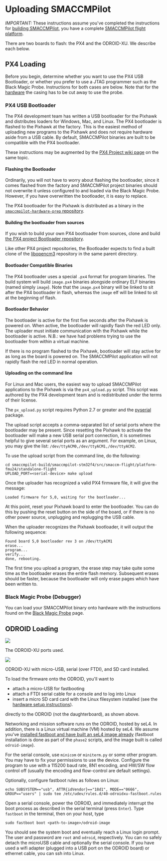 # Uploading SMACCMPilot

*IMPORTANT:* These instructions assume you've completed the instructions for
[building SMACCMPilot][building], you have a complete [SMACCMPilot flight
platform][hardware].

There are two boards to flash: the PX4 and the ODROID-XU. We describe each below.

[building]: build.html
[hardware]: ../hardware/index.html

## PX4 Loading

Before you begin, determine whether you want to use the PX4 USB Bootloader, or
whether you prefer to use a JTAG programmer such as the Black Magic Probe.
Instructions for both cases are below. Note that for the
[hardware](../hardware/index.md) the casing has to be cut away to use the probe.

### PX4 USB Bootloader

The PX4 development team has written a USB bootloader for the Pixhawk and
distributes loaders for Windows, Mac, and Linux. The PX4 bootloader is flashed
to the Pixhawk at the factory. This is the easiest method of uploading new
programs to the Pixhawk and does not require hardware aside from a USB cable. By
default, SMACCMPilot binaries are built to be compatible with the PX4
bootloader.

These instructions may be augmented by the [PX4 Project wiki
page][px4wiki-upload] on the same topic.

[px4wiki-upload]: https://dev.px4.io/stm32_bootloader.html

#### Flashing the Bootloader

Ordinarily, you will not have to worry about flashing the bootloader, since it
comes flashed from the factory and SMACCMPilot project binaries should not
overwrite it unless configured to and loaded via the Black Magic Probe. However,
if you have overwritten the bootloader, it is easy to replace.

The PX4 bootloader for the Pixhawk is distributed as a binary in the [`smaccmpilot-hardware-prep`
repository][blbin].

[blbin]: https://github.com/GaloisInc/smaccmpilot-hardware-prep/tree/master/fmu_bootloader

#### Building the bootloader from sources

If you wish to build your own PX4 bootloader from sources, clone and build [the
PX4 project Bootloader repository](http://github.com/PX4/Bootloader).

Like other PX4 project repositories, the Bootloader expects to find a built
clone of the [libopencm3][] repository in the same parent directory.

[libopencm3]: http://github.com/PX4/libopencm3

#### Bootloader Compatible Binaries

The PX4 bootloader uses a special `.px4` format for program binaries. The
build system will build `image.px4` binaries alongside ordinary
ELF binaries (named simply `image`). Note that the `image.px4` binary will be
linked to sit after the PX4 bootloader in flash, whereas the `image` elf will be
linked to sit at the beginning of flash.

#### Bootloader Behavior

The bootloader is active for the first five seconds after the Pixhawk is powered
on.  When active, the bootloader will rapidly flash the red LED only. The
uploader must initiate communication with the Pixhawk while the bootloader is
active. N.B.: we have had problems trying to use the bootloader from within a virtual
machine.

If there is no program flashed to the Pixhawk, bootloader will stay active for as
long as the board is powered on. The SMACCMPilot application will not rapidly
flash the red LED in normal operation.

#### Uploading on the command line

For Linux and Mac users, the easiest way to upload SMACCMPilot applications to
the Pixhawk is via the `px4_upload.py` script. This script was authored by the
PX4 development team and is redistributed under the terms of their license.

The `px_upload.py` script requires Python 2.7 or greater and the [pyserial][]
package.

The upload script accepts a comma-separated list of serial ports where the
bootloader may be present. Since resetting the Pixhawk to activate the bootloader
will make a new USB serial port connection, it is sometimes helpful to give
several serial ports as an argument. For example, on Linux, you may give the
list:
`/dev/ttyACM0,/dev/ttyACM1,/dev/ttyACM2`.

To use the upload script from the command line, do the following:

```
cd smaccmpilot-build/smaccmpilot-stm32f4/src/smaccm-flight/platform-fmu24/standalone-flight
UPLOAD_PORT=<serial-device> make upload
```

Once the uploader has recognized a valid PX4 firmware file, it will give the
message:

```
Loaded firmware for 5,0, waiting for the bootloader...
```

At this point, reset your Pixhawk board to enter the bootloader. You can do this
by pushing the reset button on the side of the board, or if there is no other
power source, unplugging and replugging the USB cable.

When the uploader recognizes the Pixhawk bootloader, it will output the following
sequence:

```
Found board 5,0 bootloader rev 3 on /dev/ttyACM1
erase...
program...
verify...
done, rebooting.
```

The first time you upload a program, the erase step may take quite some time as
the bootloader erases the entire flash memory. Subsequent erases should be
faster, because the bootloader will only erase pages which have been written to.

[uploadpy]: http://github.com/GaloisInc/smaccmpilot-stm32f4/blob/master/boot/px_uploader.py
[pyserial]: http://pyserial.sourceforge.net/

### Black Magic Probe (Debugger)

You can load your SMACCMPilot binary onto hardware with the instructions found
on the [Black Magic Probe][blackmagic] page.

[blackmagic]: ../hardware/blackmagic.html

## ODROID Loading

![](/images/odroid-xu-ports.png)

The ODROID-XU ports used.

![](/images/odroid-wiring.jpg)

ODROID-XU with micro-USB, serial (over FTDI), and SD card installed.

To load the firmware onto the ODROID, you'll want to

 * attach a micro-USB for fastbooting
 * attach a FTDI serial cable for a console and to log into Linux
 * insert a micro SD card card with the Linux filesystem installed (see the [hardware setup instructions][hardware]).

directly to the ODROID (not the daughterboard), as shown above.

Networking and mission software runs on the ODROID, hosted by seL4. In addition,
there is a Linux virtual machine (VM) hosted by seL4. We assume you've
[installed fastboot and have built an seL4 image already][building] (fastboot
installation is done as part of the `phase2` scripts, and the image built is
called `odroid-image`).

For the serial console, use `minicom` or `miniterm.py` or some other
program. You may have to fix your permissions to use the device. Configure the
program to use with a 115200 baud rate, 8N1 encoding, and HW/SW flow control off
(usually the encoding and flow-control are default settings).

Optionally, configure fastboot rules as follows on Linux:

```
echo SUBSYSTEM=="usb", ATTR{idVendor}=="18d1", MODE=="0666", GROUP=="users" | sudo tee /etc/udev/rules.d/40-odroidxu-fastboot.rules
```

Open a serial console, power the ODROID, and immediately interrupt the boot process as described in the serial terminal (press `Enter`). Type `fastboot` in the terminal, then on your host, type

```
sudo fastboot boot <path-to-image>/odroid-image
```

You should see the system boot and eventually reach a Linux login prompt. The
user and password are `root` and `odroid`, respectively. You can no safely
detach the microUSB cable and optionally the serial console. If you have used a
wifi adapter (plugged into a USB port on the ODROID board) or ethernet cable,
you can ssh into Linux.
